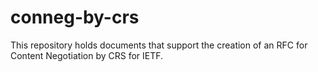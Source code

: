 # conneg-by-crs

This repository holds documents that support the creation of an RFC for Content Negotiation by CRS for IETF.
